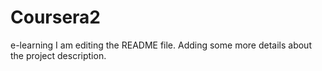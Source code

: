 # Coursera2
e-learning
I am editing the README file. Adding some more details about the project description.
